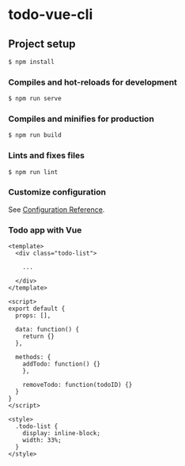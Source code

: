 # todo-vue-cli

## Project setup
```bash
$ npm install
```

### Compiles and hot-reloads for development
```bash
$ npm run serve
```

### Compiles and minifies for production
```bash
$ npm run build
```

### Lints and fixes files
```bash
$ npm run lint
```

### Customize configuration
See [Configuration Reference](https://cli.vuejs.org/config/).

### Todo app with Vue

```vue
<template>
  <div class="todo-list">

    ...

  </div>
</template>

<script>
export default {
  props: [],

  data: function() {
    return {}
  },

  methods: {
    addTodo: function() {}
    },

    removeTodo: function(todoID) {}
  }
}
</script>

<style>
  .todo-list {
    display: inline-block;
    width: 33%;
  }
</style>
```